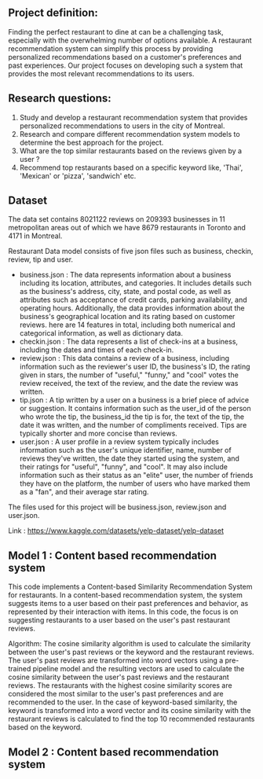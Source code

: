 ## Project definition:
Finding the perfect restaurant to dine at can be a challenging task, especially with the overwhelming number of options available. A restaurant recommendation system can simplify this process by providing personalized recommendations based on a customer's preferences and past experiences. Our project focuses on developing such a system that provides the most relevant recommendations to its users.

## Research questions:
1. Study and develop a restaurant recommendation system that provides personalized recommendations to users in the city of Montreal.
2. Research and compare different recommendation system models to determine the best approach for the project.
3. What are the top similar restaurants based on the reviews given by a user ?
4. Recommend top restaurants based on a specific keyword like, 'Thai', 'Mexican' or 'pizza', 'sandwich' etc.

## Dataset

The data set contains 8021122 reviews on 209393 businesses in 11 metropolitan areas out of which we have 8679 restaurants in Toronto and 4171 in Montreal.

Restaurant Data model consists of five json files such as business, checkin, review, tip and user.
* business.json : The data represents information about a business including its location, attributes, and categories. It includes details such as the business's address, city, state, and postal code, as well as attributes such as acceptance of credit cards, parking availability, and operating hours. Additionally, the data provides information about the business's geographical location and its rating based on customer reviews. here are 14 features in total, including both numerical and categorical information, as well as dictionary data.
* checkin.json : The data represents a list of check-ins at a business, including the dates and times of each check-in.
* review.json : This data contains a review of a business, including information such as the reviewer's user ID, the business's ID, the rating given in stars, the number of "useful," "funny," and "cool" votes the review received, the text of the review, and the date the review was written.
* tip.json : A tip written by a user on a business is a brief piece of advice or suggestion. It contains information such as the user_id of the person who wrote the tip, the business_id the tip is for, the text of the tip, the date it was written, and the number of compliments received. Tips are typically shorter and more concise than reviews.
* user.json : A user profile in a review system typically includes information such as the user's unique identifier, name, number of reviews they've written, the date they started using the system, and their ratings for "useful", "funny", and "cool". It may also include information such as their status as an "elite" user, the number of friends they have on the platform, the number of users who have marked them as a "fan", and their average star rating.

The files used for this project will be business.json, review.json and user.json.

Link : https://www.kaggle.com/datasets/yelp-dataset/yelp-dataset

## Model 1 : Content based recommendation system 
This code implements a Content-based Similarity Recommendation System for restaurants. In a content-based recommendation system, the system suggests items to a user based on their past preferences and behavior, as represented by their interaction with items. In this code, the focus is on suggesting restaurants to a user based on the user's past restaurant reviews.

Algorithm:
The cosine similarity algorithm is used to calculate the similarity between the user's past reviews or the keyword and the restaurant reviews. The user's past reviews are transformed into word vectors using a pre-trained pipeline model and the resulting vectors are used to calculate the cosine similarity between the user's past reviews and the restaurant reviews. The restaurants with the highest cosine similarity scores are considered the most similar to the user's past preferences and are recommended to the user. In the case of keyword-based similarity, the keyword is transformed into a word vector and its cosine similarity with the restaurant reviews is calculated to find the top 10 recommended restaurants based on the keyword.

## Model 2 : Content based recommendation system 

